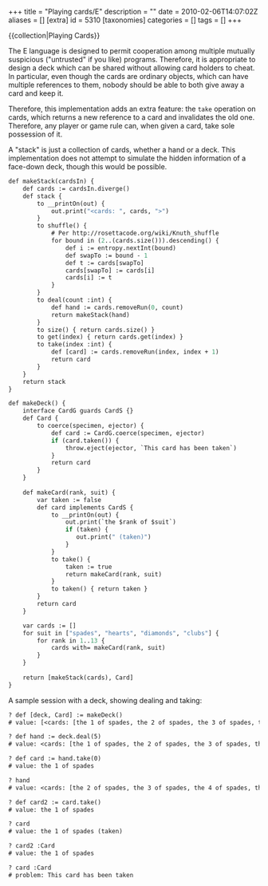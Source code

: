 +++
title = "Playing cards/E"
description = ""
date = 2010-02-06T14:07:02Z
aliases = []
[extra]
id = 5310
[taxonomies]
categories = []
tags = []
+++

{{collection|Playing Cards}}

The E language is designed to permit cooperation among multiple mutually suspicious ("untrusted" if you like) programs. Therefore, it is appropriate to design a deck which can be shared without allowing card holders to cheat. In particular, even though the cards are ordinary objects, which can have multiple references to them, nobody should be able to both give away a card and keep it.

Therefore, this implementation adds an extra feature: the <code>take</code> operation on cards, which returns a new reference to a card and invalidates the old one. Therefore, any player or game rule can, when given a card, take sole possession of it.

A "stack" is just a collection of cards, whether a hand or a deck. This implementation does not attempt to simulate the hidden information of a face-down deck, though this would be possible.


```e
def makeStack(cardsIn) {
    def cards := cardsIn.diverge()
    def stack {
        to __printOn(out) {
            out.print("<cards: ", cards, ">")
        }
        to shuffle() {
            # Per http://rosettacode.org/wiki/Knuth_shuffle
            for bound in (2..(cards.size())).descending() {
                def i := entropy.nextInt(bound)
                def swapTo := bound - 1
                def t := cards[swapTo]
                cards[swapTo] := cards[i]
                cards[i] := t
            }
        }
        to deal(count :int) {
            def hand := cards.removeRun(0, count)
            return makeStack(hand)
        }
        to size() { return cards.size() }
        to get(index) { return cards.get(index) }
        to take(index :int) {
            def [card] := cards.removeRun(index, index + 1)
            return card
        }
    }
    return stack
}

def makeDeck() {
    interface CardG guards CardS {}
    def Card {
        to coerce(specimen, ejector) {
            def card := CardG.coerce(specimen, ejector)
            if (card.taken()) {
                throw.eject(ejector, `This card has been taken`)
            }
            return card
        }
    }
  
    def makeCard(rank, suit) {
        var taken := false
        def card implements CardS {
            to __printOn(out) {
                out.print(`the $rank of $suit`)
                if (taken) {
                   out.print(" (taken)")
                }
            }
            to take() {
                taken := true
                return makeCard(rank, suit)
            }
            to taken() { return taken }
        }
        return card
    }

    var cards := []
    for suit in ["spades", "hearts", "diamonds", "clubs"] {
        for rank in 1..13 {
            cards with= makeCard(rank, suit)
        }
    }
  
    return [makeStack(cards), Card]
}
```


A sample session with a deck, showing dealing and taking:


```txt
? def [deck, Card] := makeDeck()
# value: [<cards: [the 1 of spades, the 2 of spades, the 3 of spades, the 4 of spades, the 5 of spades, the 6 of spades, the 7 of spades, the 8 of spades, the 9 of spades, the 10 of spades, the 11 of spades, the 12 of spades, the 13 of spades, the 1 of hearts, the 2 of hearts, the 3 of hearts, the 4 of hearts, the 5 of hearts, the 6 of hearts, the 7 of hearts, the 8 of hearts, the 9 of hearts, the 10 of hearts, the 11 of hearts, the 12 of hearts, the 13 of hearts, the 1 of diamonds, the 2 of diamonds, the 3 of diamonds, the 4 of diamonds, the 5 of diamonds, the 6 of diamonds, the 7 of diamonds, the 8 of diamonds, the 9 of diamonds, the 10 of diamonds, the 11 of diamonds, the 12 of diamonds, the 13 of diamonds, the 1 of clubs, the 2 of clubs, the 3 of clubs, the 4 of clubs, the 5 of clubs, the 6 of clubs, the 7 of clubs, the 8 of clubs, the 9 of clubs, the 10 of clubs, the 11 of clubs, the 12 of clubs, the 13 of clubs].diverge()>, <Card>]

? def hand := deck.deal(5)
# value: <cards: [the 1 of spades, the 2 of spades, the 3 of spades, the 4 of spades, the 5 of spades].diverge()>

? def card := hand.take(0)
# value: the 1 of spades

? hand
# value: <cards: [the 2 of spades, the 3 of spades, the 4 of spades, the 5 of spades].diverge()>

? def card2 := card.take()
# value: the 1 of spades

? card
# value: the 1 of spades (taken)

? card2 :Card
# value: the 1 of spades

? card :Card
# problem: This card has been taken
```

